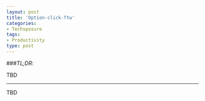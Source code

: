 ```yaml
---
layout: post
title: 'Option-click-ftw'
categories:
- Techsposure
tags:
- Productivity
type: post
---
```


###*TL;DR*:

TBD

---

TBD
